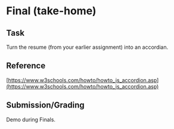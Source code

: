 # Final (take-home)

## Task 
Turn the resume (from your earlier assignment) into an accordian.

## Reference
[https://www.w3schools.com/howto/howto_js_accordion.asp](https://www.w3schools.com/howto/howto_js_accordion.asp)

## Submission/Grading
Demo during Finals.
